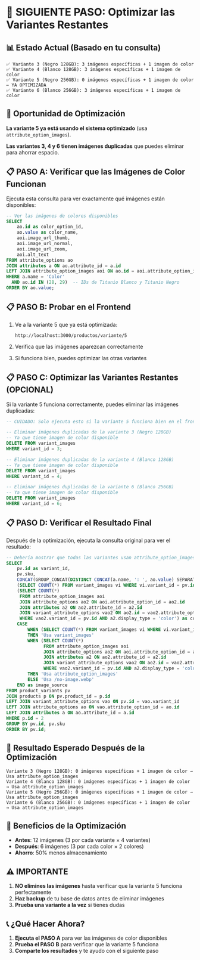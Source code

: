 # 🎯 SIGUIENTE PASO: Optimizar las Variantes Restantes

## 📊 Estado Actual (Basado en tu consulta)

```
✅ Variante 3 (Negro 128GB): 3 imágenes específicas + 1 imagen de color
✅ Variante 4 (Blanco 128GB): 3 imágenes específicas + 1 imagen de color
✅ Variante 5 (Negro 256GB): 0 imágenes específicas + 1 imagen de color ← YA OPTIMIZADA
✅ Variante 6 (Blanco 256GB): 3 imágenes específicas + 1 imagen de color
```

## 🎯 Oportunidad de Optimización

**La variante 5 ya está usando el sistema optimizado** (usa `attribute_option_images`).

**Las variantes 3, 4 y 6 tienen imágenes duplicadas** que puedes eliminar para ahorrar espacio.

## 📋 PASO A: Verificar que las Imágenes de Color Funcionan

Ejecuta esta consulta para ver exactamente qué imágenes están disponibles:

```sql
-- Ver las imágenes de colores disponibles
SELECT
    ao.id as color_option_id,
    ao.value as color_name,
    aoi.image_url_thumb,
    aoi.image_url_normal,
    aoi.image_url_zoom,
    aoi.alt_text
FROM attribute_options ao
JOIN attributes a ON ao.attribute_id = a.id
LEFT JOIN attribute_option_images aoi ON ao.id = aoi.attribute_option_id
WHERE a.name = 'Color'
  AND ao.id IN (28, 29)  -- IDs de Titanio Blanco y Titanio Negro
ORDER BY ao.value;
```

## 📋 PASO B: Probar en el Frontend

1. Ve a la variante 5 que ya está optimizada:

   ```
   http://localhost:3000/productos/variante/5
   ```

2. Verifica que las imágenes aparezcan correctamente

3. Si funciona bien, puedes optimizar las otras variantes

## 📋 PASO C: Optimizar las Variantes Restantes (OPCIONAL)

Si la variante 5 funciona correctamente, puedes eliminar las imágenes duplicadas:

```sql
-- CUIDADO: Solo ejecuta esto si la variante 5 funciona bien en el frontend

-- Eliminar imágenes duplicadas de la variante 3 (Negro 128GB)
-- Ya que tiene imagen de color disponible
DELETE FROM variant_images
WHERE variant_id = 3;

-- Eliminar imágenes duplicadas de la variante 4 (Blanco 128GB)
-- Ya que tiene imagen de color disponible
DELETE FROM variant_images
WHERE variant_id = 4;

-- Eliminar imágenes duplicadas de la variante 6 (Blanco 256GB)
-- Ya que tiene imagen de color disponible
DELETE FROM variant_images
WHERE variant_id = 6;
```

## 📋 PASO D: Verificar el Resultado Final

Después de la optimización, ejecuta la consulta original para ver el resultado:

```sql
-- Debería mostrar que todas las variantes usan attribute_option_images
SELECT
    pv.id as variant_id,
    pv.sku,
    CONCAT(GROUP_CONCAT(DISTINCT CONCAT(a.name, ': ', ao.value) SEPARATOR ', ')) as attributes,
    (SELECT COUNT(*) FROM variant_images vi WHERE vi.variant_id = pv.id) as variant_images_count,
    (SELECT COUNT(*)
     FROM attribute_option_images aoi
     JOIN attribute_options ao2 ON aoi.attribute_option_id = ao2.id
     JOIN attributes a2 ON ao2.attribute_id = a2.id
     JOIN variant_attribute_options vao2 ON ao2.id = vao2.attribute_option_id
     WHERE vao2.variant_id = pv.id AND a2.display_type = 'color') as color_images_count,
    CASE
        WHEN (SELECT COUNT(*) FROM variant_images vi WHERE vi.variant_id = pv.id) > 0
        THEN 'Usa variant_images'
        WHEN (SELECT COUNT(*)
              FROM attribute_option_images aoi
              JOIN attribute_options ao2 ON aoi.attribute_option_id = ao2.id
              JOIN attributes a2 ON ao2.attribute_id = a2.id
              JOIN variant_attribute_options vao2 ON ao2.id = vao2.attribute_option_id
              WHERE vao2.variant_id = pv.id AND a2.display_type = 'color') > 0
        THEN 'Usa attribute_option_images'
        ELSE 'Usa /no-image.webp'
    END as image_source
FROM product_variants pv
JOIN products p ON pv.product_id = p.id
LEFT JOIN variant_attribute_options vao ON pv.id = vao.variant_id
LEFT JOIN attribute_options ao ON vao.attribute_option_id = ao.id
LEFT JOIN attributes a ON ao.attribute_id = a.id
WHERE p.id = 2
GROUP BY pv.id, pv.sku
ORDER BY pv.id;
```

## 🎯 Resultado Esperado Después de la Optimización

```
Variante 3 (Negro 128GB): 0 imágenes específicas + 1 imagen de color → Usa attribute_option_images
Variante 4 (Blanco 128GB): 0 imágenes específicas + 1 imagen de color → Usa attribute_option_images
Variante 5 (Negro 256GB): 0 imágenes específicas + 1 imagen de color → Usa attribute_option_images
Variante 6 (Blanco 256GB): 0 imágenes específicas + 1 imagen de color → Usa attribute_option_images
```

## 🎉 Beneficios de la Optimización

- **Antes**: 12 imágenes (3 por cada variante × 4 variantes)
- **Después**: 6 imágenes (3 por cada color × 2 colores)
- **Ahorro**: 50% menos almacenamiento

## ⚠️ IMPORTANTE

1. **NO elimines las imágenes** hasta verificar que la variante 5 funciona perfectamente
2. **Haz backup** de tu base de datos antes de eliminar imágenes
3. **Prueba una variante a la vez** si tienes dudas

## 📞 ¿Qué Hacer Ahora?

1. **Ejecuta el PASO A** para ver las imágenes de color disponibles
2. **Prueba el PASO B** para verificar que la variante 5 funciona
3. **Comparte los resultados** y te ayudo con el siguiente paso
